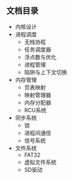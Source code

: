 ## 文档目录

* 内核设计
* 进程调度
  * 无栈协程
  * 任务调度器
  * 浮点数与优化
  * 进程管理
  * 陷阱与上下文切换
* 内存管理
  * 页表映射
  * 映射管理器
  * 内存分配器
  * RCU系统
* 同步系统
  * 锁
  * 进程间通信
  * 信号系统
* 文件系统
  * FAT32
  * 虚拟文件系统
  * SD驱动
